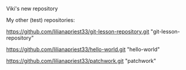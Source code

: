 Viki's new repository

My other (test) repositories:

https://github.com/lilianapriest33/git-lesson-repository.git "git-lesson-repository"

https://github.com/lilianapriest33/hello-world.git "hello-world"

https://github.com/lilianapriest33/patchwork.git "patchwork"